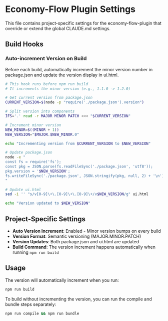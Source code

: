 # Economy-Flow Plugin Settings

This file contains project-specific settings for the economy-flow-plugin that override or extend the global CLAUDE.md settings.

## Build Hooks

### Auto-increment Version on Build
Before each build, automatically increment the minor version number in package.json and update the version display in ui.html.

```bash
# This hook runs before npm run build
# It increments the minor version (e.g., 1.1.0 -> 1.2.0)

# Get current version from package.json
CURRENT_VERSION=$(node -p "require('./package.json').version")

# Split version into components
IFS='.' read -r MAJOR MINOR PATCH <<< "$CURRENT_VERSION"

# Increment minor version
NEW_MINOR=$((MINOR + 1))
NEW_VERSION="$MAJOR.$NEW_MINOR.0"

echo "Incrementing version from $CURRENT_VERSION to $NEW_VERSION"

# Update package.json
node -e "
const fs = require('fs');
const pkg = JSON.parse(fs.readFileSync('./package.json', 'utf8'));
pkg.version = '$NEW_VERSION';
fs.writeFileSync('./package.json', JSON.stringify(pkg, null, 2) + '\n');
"

# Update ui.html
sed -i '' "s/v[0-9]\+\.[0-9]\+\.[0-9]\+/v$NEW_VERSION/g" ui.html

echo "Version updated to $NEW_VERSION"
```

## Project-Specific Settings

- **Auto Version Increment**: Enabled - Minor version bumps on every build
- **Version Format**: Semantic versioning (MAJOR.MINOR.PATCH)
- **Version Updates**: Both package.json and ui.html are updated
- **Build Command**: The version increment happens automatically when running `npm run build`

## Usage

The version will automatically increment when you run:
```bash
npm run build
```

To build without incrementing the version, you can run the compile and bundle steps separately:
```bash
npm run compile && npm run bundle
```